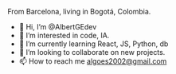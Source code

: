 From Barcelona, living in Bogotá, Colombia. 

- 👋 Hi, I’m @AlbertGEdev
- 👀 I’m interested in code, IA.
- 🌱 I’m currently learning React, JS, Python, db
- 💞️ I’m looking to collaborate on new projects.
- 📫 How to reach me algoes2002@gmail.com

<!---
AlbertGEdev/AlbertGEdev is a ✨ special ✨ repository because its `README.md` (this file) appears on your GitHub profile.
You can click the Preview link to take a look at your changes.
--->
